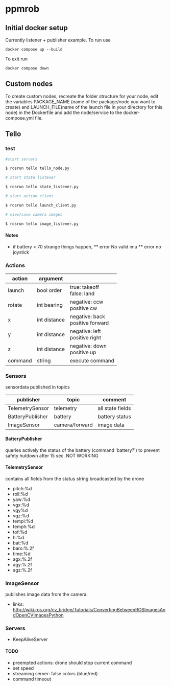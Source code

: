 # ppmrob
## Initial docker setup
Currently listener + publisher example. To run use

``
docker compose up --build
``

To exit run

``
docker compose down
``
## Custom nodes
To create custom nodes, recreate the folder structure for your node, edit the variables PACKAGE_NAME (name of the package/node you want to create) and LAUNCH_FILE(name of the launch file in your directory for this node) in the Dockerfile
and add the node/service to the docker-compose.yml file.

## Tello

### test

```bash
#start servers

$ rosrun tello tello_node.py

# start state listener

$ rosrun tello state_listener.py

# start action client

$ rosrun tello launch_client.py

# view/save camera images

$ rosrun tello image_listener.py

```
#### Notes

* if battery < 70 strange things happen, 
** error No valid imu
** error no joystick

### Actions

| action  | argument  |   |
|---|---|---|
| launch  | bool order  | true: takeoff <br> false: land  |
| rotate |  int bearing  | negative: ccw <br> positive cw  |
| x |  int distance  | negative: back <br> positive forward  |
| y |  int distance  | negative: left <br> positive right  |
| z |  int distance  | negative: down <br> positive up  |
|  command | string  | execute command  | 

### Sensors

sensordata published in topics

| publisher  | topic | comment |
|---|---|---|
| TelemetrySensor  | telemetry  | all state fields |
| BatteryPublisher  | battery | battery status |
| ImageSensor  | camera/forward | image data |

#### BatteryPublisher 

queries actively the status of the battery (command 'battery?') to prevent safety hutdown after 15 sec. NOT WORKING

#### TelemetrySensor

contains all fields from the status string broadcasted by the drone

- pitch:%d
- roll:%d
- yaw:%d
- vgx:%d
- vgy%d
- vgz:%d
- templ:%d
- temph:%d
- tof:%d
- h:%d
- bat:%d
- baro:%.2f
- time:%d
- agx:%.2f
- agy:%.2f
- agz:%.2f

### ImageSensor

publishes image data from the camera.

* links:
http://wiki.ros.org/cv_bridge/Tutorials/ConvertingBetweenROSImagesAndOpenCVImagesPython

### Servers

* KeepAliveServer

#### TODO

- preempted actions: drone should stop current command
- set speed
- streaming server: false colors (blue/red)
- command timeout


